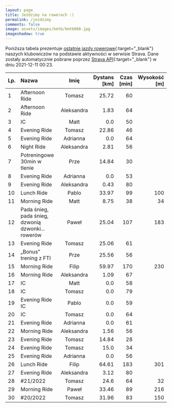 ```yaml
---
layout: page
title: Jeździmy na rowerach :)
permalink: /jezdzimy
comments: false
image: assets/images/kmtb/kmtb008.jpg
imageshadow: true
---
```


Poniższa tabela prezentuje [ostatnie jazdy rowerowe](https://www.strava.com/clubs/336381){:target="_blank"} naszych klubowiczów na podstawie aktywności w serwisie Strava. Dane zostały automatycznie pobrane poprzez [Strava API](https://developers.strava.com/docs/reference/#api-Clubs-getClubActivitiesById){:target="_blank"} w dniu 2021-12-11 00:23.

Lp. | Nazwa | Imię | Dystans [km] | Czas [min] | Wysokość [m]
:--- | :--- | :---: | ---: | ---: | ---:
1|Afternoon Ride|Tomasz|25.72|60|
2|Afternoon Ride|Aleksandra|1.83|64|
3|IC|Matt|0.0|50|
4|Evening Ride|Tomasz|22.86|46|
5|Evening Ride|Adrianna|0.0|64|
6|Night Ride|Aleksandra|2.81|56|
7|Potreningowe 30min w tlenie|Prze|14.84|30|
8|Evening Ride|Adrianna|0.0|53|
9|Evening Ride|Aleksandra|0.43|80|
10|Lunch Ride|Pablo|33.97|99|100
11|Morning Ride|Matt|8.75|38|34
12|Pada śnieg, pada śnieg, dzwonią dzwonki... rowerów|Paweł|25.04|107|183
13|Evening Ride|Tomasz|25.06|61|
14|„Bonus” trening z FTI |Prze|25.56|56|
15|Morning Ride|Filip|59.97|170|230
16|Morning Ride|Aleksandra|1.09|67|
17|IC|Matt|0.0|58|
18|IC|Tomasz|0.0|79|
19|Evening Ride IC|Pablo|0.0|59|
20|IC|Tomasz|0.0|64|
21|Evening Ride|Adrianna|0.0|61|
22|Morning Ride|Aleksandra|1.56|56|
23|Evening Ride|Tomasz|14.84|28|
24|Evening Ride|Tomasz|15.0|34|
25|Evening Ride|Adrianna|0.0|56|
26|Lunch Ride|Filip|64.61|183|301
27|Evening Ride|Aleksandra|3.12|80|
28|#21/2022|Tomasz|24.6|64|32
29|Morning Ride|Paweł|33.46|89|216
30|#20/2022|Tomasz|31.96|83|150
